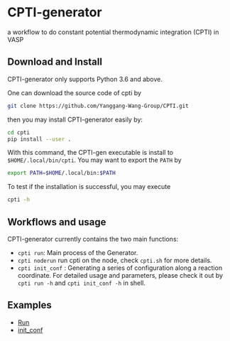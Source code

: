 # CPTI-generator
a workflow to do constant potential thermodynamic integration (CPTI) in VASP

## Download and Install

CPTI-generator only supports Python 3.6 and above.

One can download the source code of cpti by
```bash
git clone https://github.com/Yanggang-Wang-Group/CPTI.git
```
then you may install CPTI-generator easily by:
```bash
cd cpti
pip install --user .
```
With this command, the CPTI-gen executable is install to `$HOME/.local/bin/cpti`. You may want to export the `PATH` by
```bash
export PATH=$HOME/.local/bin:$PATH
```
To test if the installation is successful, you may execute
```bash
cpti -h
```
## Workflows and usage
CPTI-generator currently contains the two main functions:
* `cpti run`: Main process of the Generator.
* `cpti noderun` run cpti on the node, check `cpti.sh` for more details.
* `cpti init_conf` : Generating a series of configuration along a reaction coordinate.
For detailed usage and parameters, please check it out by `cpti run -h` and `cpti init_conf -h` in shell.
## Examples
* [Run](examples/run)
* [init_conf](examples/init_conf)
